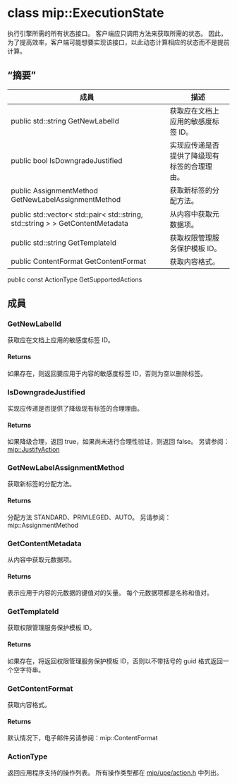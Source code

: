 # <a name="class-mipexecutionstate"></a>class mip::ExecutionState 
执行引擎所需的所有状态接口。
客户端应只调用方法来获取所需的状态。 因此，为了提高效率，客户端可能想要实现该接口，以此动态计算相应的状态而不是提前计算。
## <a name="summary"></a>“摘要”
 成員                        | 描述                                
--------------------------------|---------------------------------------------
public std::string GetNewLabelId | 获取应在文档上应用的敏感度标签 ID。
public bool IsDowngradeJustified | 实现应传递是否提供了降级现有标签的合理理由。
public AssignmentMethod GetNewLabelAssignmentMethod | 获取新标签的分配方法。
public std::vector< std::pair< std::string, std::string > > GetContentMetadata | 从内容中获取元数据项。
public std::string GetTemplateId | 获取权限管理服务保护模板 ID。
public ContentFormat GetContentFormat | 获取内容格式。
public const ActionType GetSupportedActions
## <a name="members"></a>成員
### <a name="getnewlabelid"></a>GetNewLabelId
获取应在文档上应用的敏感度标签 ID。
#### <a name="returns"></a>Returns
如果存在，则返回要应用于内容的敏感度标签 ID，否则为空以删除标签。
### <a name="isdowngradejustified"></a>IsDowngradeJustified
实现应传递是否提供了降级现有标签的合理理由。
#### <a name="returns"></a>Returns
如果降级合理，返回 true，如果尚未进行合理性验证，则返回 false。 
另请参阅：[mip::JustifyAction](#classmip_1_1_justify_action)
### <a name="getnewlabelassignmentmethod"></a>GetNewLabelAssignmentMethod
获取新标签的分配方法。
#### <a name="returns"></a>Returns
分配方法 STANDARD、PRIVILEGED、AUTO。 
另请参阅：mip::AssignmentMethod
### <a name="getcontentmetadata"></a>GetContentMetadata
从内容中获取元数据项。
#### <a name="returns"></a>Returns
表示应用于内容的元数据的键值对的矢量。 每个元数据项都是名称和值对。
### <a name="gettemplateid"></a>GetTemplateId
获取权限管理服务保护模板 ID。
#### <a name="returns"></a>Returns
如果存在，将返回权限管理服务保护模板 ID，否则以不带括号的 guid 格式返回一个空字符串。
### <a name="getcontentformat"></a>GetContentFormat
获取内容格式。
#### <a name="returns"></a>Returns
默认情况下，电子邮件另请参阅：mip::ContentFormat
### <a name="actiontype"></a>ActionType
返回应用程序支持的操作列表。 所有操作类型都在 [mip/upe/action.h](#action_8h) 中列出。